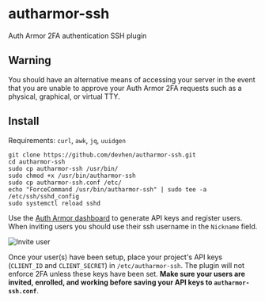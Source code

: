 # autharmor-ssh
Auth Armor 2FA authentication SSH plugin

## Warning

You should have an alternative means of accessing your server in the event that you are unable to approve your Auth Armor 2FA requests such as a physical, graphical, or virtual TTY.

## Install

Requirements: `curl`, `awk`, `jq`, `uuidgen`

```shell
git clone https://github.com/devhen/autharmor-ssh.git
cd autharmor-ssh
sudo cp autharmor-ssh /usr/bin/
sudo chmod +x /usr/bin/autharmor-ssh
sudo cp autharmor-ssh.conf /etc/
echo "ForceCommand /usr/bin/autharmor-ssh" | sudo tee -a /etc/ssh/sshd_config
sudo systemctl reload sshd
```

Use the [Auth Armor dashboard](https://dashboard.autharmor.com) to generate API keys and register users. When inviting users you should use their ssh username in the `Nickname` field.

![Invite user](https://i.imgur.com/lbugYI5.png)

Once your user(s) have been setup, place your project's API keys (`CLIENT_ID` and `CLIENT_SECRET`) in `/etc/autharmor-ssh`. The plugin will not enforce 2FA unless these keys have been set. **Make sure your users are invited, enrolled, and working before saving your API keys to `autharmor-ssh.conf`**.
